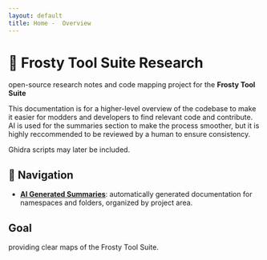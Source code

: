 ```yaml
---
layout: default
title: Home -  Overview
---
```


# 📖 Frosty Tool Suite Research

open-source research notes and code mapping project for the **Frosty Tool Suite**

This documentation is for a higher-level overview of the codebase to make it easier for modders and developers to find relevant code and contribute. AI is used for the summaries section to make the process smoother, but it is highly reccommended to be reviewed by a human to ensure consistency.

Ghidra scripts may later be included.

## 🧭 Navigation

* **[AI Generated Summaries](/FrostyToolSuite-Research-Notes/ai-summaries/)**: automatically generated documentation for namespaces and folders, organized by project area.

## Goal
providing clear maps of the Frosty Tool Suite.